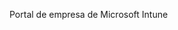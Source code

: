 <Token xmlns:xlink="http://www.w3.org/1999/xlink">Portal de empresa de Microsoft Intune</Token>

<!--HONumber=May16_HO1-->


